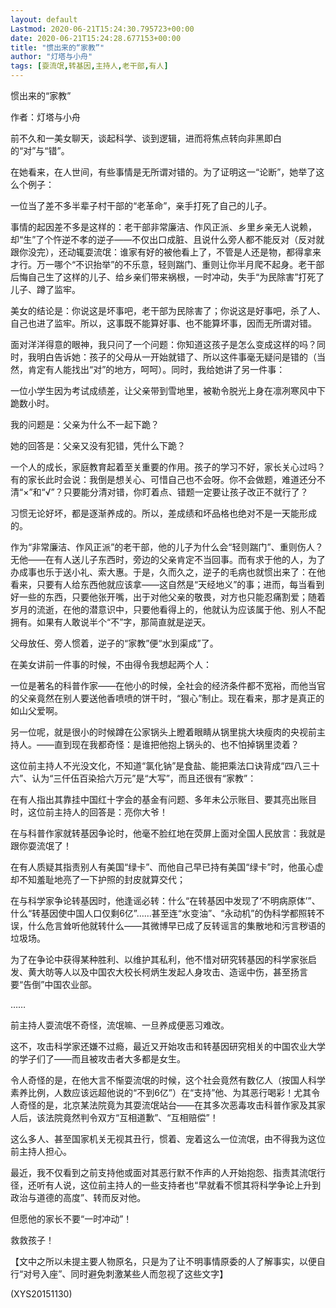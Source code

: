 ```yaml
---
layout: default
Lastmod: 2020-06-21T15:24:30.795723+00:00
date: 2020-06-21T15:24:28.677153+00:00
title: "惯出来的“家教”"
author: "灯塔与小舟"
tags: [耍流氓,转基因,主持人,老干部,有人]
---
```


惯出来的“家教”

作者：灯塔与小舟

前不久和一美女聊天，谈起科学、谈到逻辑，进而将焦点转向非黑即白的“对”与“错”。

在她看来，在人世间，有些事情是无所谓对错的。为了证明这一“论断”，她举了这么个例子：

一位当了差不多半辈子村干部的“老革命”，亲手打死了自己的儿子。

事情的起因差不多是这样的：老干部非常廉洁、作风正派、乡里乡亲无人说赖，却“生”了个忤逆不孝的逆子——不仅出口成脏、且说什么旁人都不能反对（反对就跟你没完），还动辄耍流氓：谁家有好的被他看上了，不管是人还是物，都得拿来才行。万一哪个“不识抬举”的不乐意，轻则踹门、重则让你半月爬不起身。老干部后悔自己生了这样的儿子、给乡亲们带来祸根，一时冲动，失手“为民除害”打死了儿子、蹲了监牢。

美女的结论是：你说这是坏事吧，老干部为民除害了；你说这是好事吧，杀了人、自己也进了监牢。所以，这事既不能算好事、也不能算坏事，因而无所谓对错。

面对洋洋得意的眼神，我只问了一个问题：你知道这孩子是怎么变成这样的吗？同时，我明白告诉她：孩子的父母从一开始就错了、所以这件事毫无疑问是错的（当然，肯定有人能找出“对”的地方，呵呵）。同时，我给她讲了另一件事：

一位小学生因为考试成绩差，让父亲带到雪地里，被勒令脱光上身在凛冽寒风中下跪数小时。

我的问题是：父亲为什么不一起下跪？

她的回答是：父亲又没有犯错，凭什么下跪？

一个人的成长，家庭教育起着至关重要的作用。孩子的学习不好，家长关心过吗？有的家长此时会说：我倒是想关心、可惜自己也不会呀。你不会做题，难道还分不清“×”和“√”？只要能分清对错，你盯着点、错题一定要让孩子改正不就行了？

习惯无论好坏，都是逐渐养成的。所以，差成绩和坏品格也绝对不是一天能形成的。

作为“非常廉洁、作风正派”的老干部，他的儿子为什么会“轻则踹门”、重则伤人？无他——在有人送儿子东西时，旁边的父亲肯定不当回事。而有求于他的人，为了办成事也乐于送小礼、索大惠。于是，久而久之，逆子的毛病也就惯出来了：在他看来，只要有人给东西他就应该拿——这自然是“天经地义”的事；进而，每当看到好一些的东西，只要他张开嘴，出于对他父亲的敬畏，对方也只能忍痛割爱；随着岁月的流逝，在他的潜意识中，只要他看得上的，他就认为应该属于他、别人不配拥有。如果有人敢说半个“不”字，那简直就是逆天。

父母放任、旁人惯着，逆子的“家教”便“水到渠成”了。

在美女讲前一件事的时候，不由得令我想起两个人：

一位是著名的科普作家——在他小的时候，全社会的经济条件都不宽裕，而他当官的父亲竟然在别人要送他香喷喷的饼干时，“狠心”制止。现在看来，那才是真正的如山父爱啊。

另一位呢，就是很小的时候蹲在公家锅头上瞪着眼睛从锅里挑大块瘦肉的央视前主持人。——直到现在我都奇怪：是谁把他抱上锅头的、也不怕掉锅里烫着？

这位前主持人不光没文化，不知道“氯化钠”是食盐、能把乘法口诀背成“四八三十六”、认为“三仟伍百染拾六万元”是“大写”，而且还很有“家教”：

在有人指出其靠挂中国红十字会的基金有问题、多年未公示账目、要其亮出账目时，这位前主持人的回答是：亮你大爷！

在与科普作家就转基因争论时，他毫不脸红地在荧屏上面对全国人民放言：我就是跟你耍流氓了！

在有人质疑其指责别人有美国“绿卡”、而他自己早已持有美国“绿卡”时，他虽心虚却不知羞耻地亮了一下护照的封皮就算交代；

在与科学家争论转基因时，他逢谣必转：什么“在转基因中发现了‘不明病原体’”、什么“转基因使中国人口仅剩6亿”……甚至连“水变油”、“永动机”的伪科学都照转不误，什么危言耸听他就转什么——其微博早已成了反转谣言的集散地和污言秽语的垃圾场。

为了在争论中获得某种胜利、以维护其私利，他不惜对研究转基因的科学家张启发、黄大昉等人以及中国农大校长柯炳生发起人身攻击、造谣中伤，甚至扬言要“告倒”中国农业部。

……

前主持人耍流氓不奇怪，流氓嘛、一旦养成便恶习难改。

这不，攻击科学家还嫌不过瘾，最近又开始攻击和转基因研究相关的中国农业大学的学子们了——而且被攻击者大多都是女生。

令人奇怪的是，在他大言不惭耍流氓的时候，这个社会竟然有数亿人（按国人科学素养比例，人数应该远超他说的“不到6亿”）在“支持”他、为其恶行喝彩！尤其令人奇怪的是，北京某法院竟为其耍流氓站台——在其多次恶毒攻击科普作家及其家人后，该法院竟然判令双方“互相道歉”、“互相赔偿”！

这么多人、甚至国家机关无视其丑行，惯着、宠着这么一位流氓，由不得我为这位前主持人担心。

最近，我不仅看到之前支持他或面对其恶行默不作声的人开始抱怨、指责其流氓行径，还听有人说，这位前主持人的一些支持者也“早就看不惯其将科学争论上升到政治与道德的高度”、转而反对他。

但愿他的家长不要“一时冲动”！

救救孩子！

【文中之所以未提主要人物原名，只是为了让不明事情原委的人了解事实，以便自行“对号入座”、同时避免刺激某些人而忽视了这些文字】

(XYS20151130)

